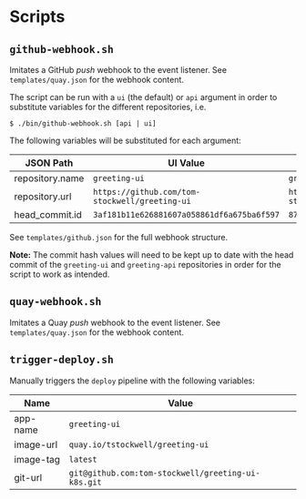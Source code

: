 # Scripts

## `github-webhook.sh`

Imitates a GitHub *push* webhook to the event listener.
See `templates/quay.json` for the webhook content.

The script can be run with a `ui` (the default) or `api` argument in order to substitute variables for the different repositories, i.e.

```shell
$ ./bin/github-webhook.sh [api | ui]
```

The following variables will be substituted for each argument:

| JSON Path       | UI Value                                       | API Value                                       |
|-----------------|------------------------------------------------|-------------------------------------------------|
| repository.name | `greeting-ui`                                  | `greeting-api`                                  |
| repository.url  | `https://github.com/tom-stockwell/greeting-ui` | `https://github.com/tom-stockwell/greeting-api` |
| head_commit.id  | `3af181b11e626881607a058861df6a675ba6f597`     | `873c59793302c8773af49aaf1adfb3146aceceea`      |

See `templates/github.json` for the full webhook structure.

**Note:** The commit hash values will need to be kept up to date with the head commit of the `greeting-ui` and `greeting-api` repositories in order for the script to work as intended.

## `quay-webhook.sh`

Imitates a Quay *push* webhook to the event listener.
See `templates/quay.json` for the webhook content.

## `trigger-deploy.sh`

Manually triggers the `deploy` pipeline with the following variables:

| Name      | Value                                              |
|-----------|----------------------------------------------------|
| app-name  | `greeting-ui`                                      |
| image-url | `quay.io/tstockwell/greeting-ui`                   |
| image-tag | `latest`                                           |
| git-url   | `git@github.com:tom-stockwell/greeting-ui-k8s.git` |

